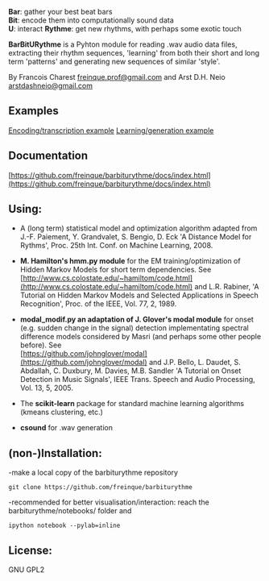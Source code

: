  **Bar**: gather your best beat bars  
 **Bit**: encode them into computationally sound data  
 **U**: interact 
 **Rythme**: get new rhythms, with perhaps some exotic touch 

**BarBitURythme** is a Pyhton module for reading .wav audio data files, 
extracting their rhythm sequences, 'learning' from both their short 
and long term 'patterns' and generating new sequences of similar 'style'.

By Francois Charest <freinque.prof@gmail.com> 
and Arst D.H. Neio <arstdashneio@gmail.com>

## Examples
[Encoding/transcription example](https://github.com/freinque/barbiturythme/html/bbur_reader_test_0.0.4.html)
[Learning/generation example](https://github.com/freinque/barbiturythme/html/bbur_gener_test_0.0.4.html)

## Documentation
[https://github.com/freinque/barbiturythme/docs/index.html](https://github.com/freinque/barbiturythme/docs/index.html)

## Using: 

- A (long term) statistical model and optimization algorithm adapted from 
J.-F. Paiement, Y. Grandvalet, S. Bengio, D. Eck 
'A Distance Model for Rythms', Proc. 25th Int. Conf. on Machine Learning, 2008.

- **M. Hamilton's hmm.py module** for the EM training/optimization of Hidden Markov 
Models for short term dependencies.
See
[http://www.cs.colostate.edu/~hamiltom/code.html](http://www.cs.colostate.edu/~hamiltom/code.html) and 
L.R. Rabiner, 'A Tutorial on Hidden Markov Models and Selected Applications
in Speech Recognition', Proc. of the IEEE, Vol. 77, 2, 1989.

- **modal_modif.py an adaptation of J. Glover's modal module** for onset (e.g. 
sudden change in the signal) detection implementating spectral difference 
models considered by Masri (and perhaps some other people before). 
See  
[https://github.com/johnglover/modal](https://github.com/johnglover/modal) and 
J.P. Bello, L. Daudet, S. Abdallah, C. Duxbury, M. Davies, M.B. Sandler
'A Tutorial on Onset Detection in Music Signals', IEEE Trans. Speech and 
Audio Processing, Vol. 13, 5, 2005.

- The **scikit-learn** package for standard machine learning algorithms (kmeans 
clustering, etc.) 

- **csound** for .wav generation

## (non-)Installation:

-make a local copy of the barbiturythme repository

    git clone https://github.com/freinque/barbiturythme

-recommended for better visualisation/interaction: reach the 
barbiturythme/notebooks/ folder and
    
    ipython notebook --pylab=inline

## License:
GNU GPL2
